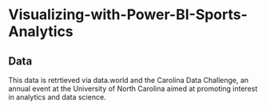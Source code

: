 # Visualizing-with-Power-BI-Sports-Analytics

## Data 
This data is retrtieved via data.world
and the Carolina Data Challenge,
an annual event at the University of North Carolina
aimed at promoting interest in analytics and data science.
